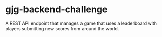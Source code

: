 # gjg-backend-challenge
A REST API endpoint that manages a game that uses a leaderboard with players submitting new scores from around the world.

